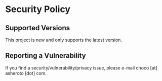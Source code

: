 # Security Policy

## Supported Versions

This project is new and only supports the latest version.

## Reporting a Vulnerability

If you find a security/vulnerability/privacy issue, please e-mail choco [at] asheroto [dot] com.